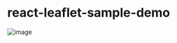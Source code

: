 # react-leaflet-sample-demo

![image](https://user-images.githubusercontent.com/58202287/142132746-0fcd8cfd-e24c-4a62-834f-61ae0477e404.png)
